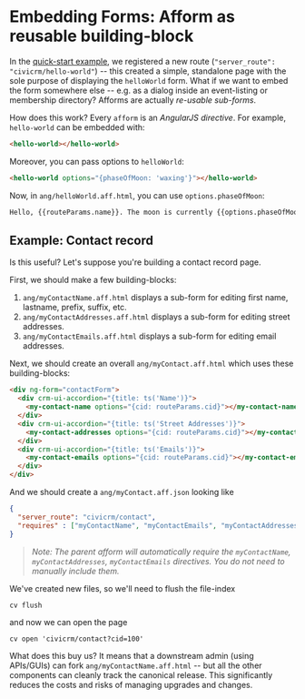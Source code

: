 # Embedding Forms: Afform as reusable building-block

In the [quick-start example](quickstart.md), we registered a new route (`"server_route": "civicrm/hello-world"`) -- this created a
simple, standalone page with the sole purpose of displaying the `helloWorld` form.  What if we want to embed the form
somewhere else -- e.g. as a dialog inside an event-listing or membership directory?  Afforms are actually *re-usable
sub-forms*.

How does this work?  Every `afform` is an *AngularJS directive*.  For example, `hello-world` can be embedded with:

```html
<hello-world></hello-world>
```

Moreover, you can pass options to `helloWorld`:

```html
<hello-world options="{phaseOfMoon: 'waxing'}"></hello-world>
```

Now, in `ang/helloWorld.aff.html`, you can use `options.phaseOfMoon`:

```html
Hello, {{routeParams.name}}. The moon is currently {{options.phaseOfMoon}}.
```

## Example: Contact record

Is this useful? Let's suppose you're building a contact record page.

First, we should make a few building-blocks:

1. `ang/myContactName.aff.html` displays a sub-form for editing first name, lastname, prefix, suffix, etc.
2. `ang/myContactAddresses.aff.html` displays a sub-form for editing street addresses.
3. `ang/myContactEmails.aff.html` displays a sub-form for editing email addresses.

Next, we should create an overall `ang/myContact.aff.html` which uses these building-blocks:

```html
<div ng-form="contactForm">
  <div crm-ui-accordion="{title: ts('Name')}">
    <my-contact-name options="{cid: routeParams.cid}"></my-contact-name>
  </div>
  <div crm-ui-accordion="{title: ts('Street Addresses')}">
    <my-contact-addresses options="{cid: routeParams.cid}"></my-contact-addresses>
  </div>
  <div crm-ui-accordion="{title: ts('Emails')}">
    <my-contact-emails options="{cid: routeParams.cid}"></my-contact-emails>
  </div>
</div>
```

And we should create a `ang/myContact.aff.json` looking like

```json
{
  "server_route": "civicrm/contact",
  "requires" : ["myContactName", "myContactEmails", "myContactAddresses"]
}
```
> *Note: The parent afform will automatically require the `myContactName`, `myContactAddresses`, `myContactEmails` directives. You do not need to manually include them.*

We've created new files, so we'll need to flush the file-index

```
cv flush
```

and now we can open the page

```
cv open 'civicrm/contact?cid=100'
```

What does this buy us?  It means that a downstream admin (using APIs/GUIs) can fork `ang/myContactName.aff.html` --
but all the other components can cleanly track the canonical release. This significantly reduces the costs and risks
of managing upgrades and changes.
